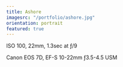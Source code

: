 ```yaml
---
title: Ashore
imagesrc: "/portfolio/ashore.jpg"
orientation: portrait
featured: true
---
```


ISO 100, 22mm, 1.3sec at ƒ/9

Canon EOS 7D, EF-S 10-22mm ƒ3.5-4.5 USM
